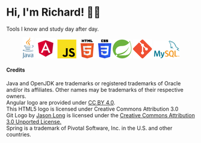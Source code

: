 # Hi, I'm Richard! 🤝🏻 

Tools I know and study day after day.

<p align="center">
  <a href="https://www.oracle.com/java/" target="_blank"><img src="https://github.com/RRICHARRD/RRICHARRD/blob/master/tech-logos/java.png" alt="Angular-logo" width="30"/></a>
  <a href="https://angular.io/"><img src="https://github.com/RRICHARRD/RRICHARRD/blob/master/tech-logos/angular.png" alt="Angular-logo" width="55"/></a>
  <a href="https://www.javascript.com/"><img src="https://github.com/RRICHARRD/RRICHARRD/blob/master/tech-logos/jslogo.png" alt="js-logo" width="50"/></a>
  <a href="https://www.w3.org/html/logo/"><img src="https://github.com/RRICHARRD/RRICHARRD/blob/master/tech-logos/html5.png" alt="html5-logo" width="50"/></a>
  <a href="https://www.w3schools.com/css/"><img src="https://github.com/RRICHARRD/RRICHARRD/blob/master/tech-logos/css3.png" alt="css3-logo" width="35"/></a>
  <a href="https://spring.io/"><img src="https://github.com/RRICHARRD/RRICHARRD/blob/master/tech-logos/spring.svg" alt="Spring-logo" width="50"/></a>
  <a href="https://git.scm.com"><img src="https://github.com/RRICHARRD/RRICHARRD/blob/master/tech-logos/git.png" alt="git-logo" width="50"/></a>
  <a href="https://mysql.com"><img src="https://github.com/RRICHARRD/RRICHARRD/blob/master/tech-logos/mysql.png" alt="mysql-logo" width="70"/></a>
</p>


#### Credits

Java and OpenJDK are trademarks or registered trademarks of Oracle and/or its affiliates. Other names may be trademarks of their respective owners.<br />
Angular logo are provided under [CC BY 4.0](https://creativecommons.org/licenses/by/4.0/).<br />
This HTML5 logo is licensed under Creative Commons Attribution 3.0 <br />
Git Logo by [Jason Long](https://twitter.com/jasonlong) is licensed under the [Creative Commons Attribution 3.0 Unported License.](https://creativecommons.org/licenses/by/3.0/) <br />
Spring is a trademark of Pivotal Software, Inc. in the U.S. and other countries. <br />

<!--
**RRICHARRD/RRICHARRD** is a ✨ _special_ ✨ repository because its `README.md` (this file) appears on your GitHub profile.

Here are some ideas to get you started:

- 🔭 I’m currently working on ...
- 🌱 I’m currently learning ...
- 👯 I’m looking to collaborate on ...
- 🤔 I’m looking for help with ...
- 💬 Ask me about ...
- 📫 How to reach me: ...
- 😄 Pronouns: ...
- ⚡ Fun fact: ...
-->
